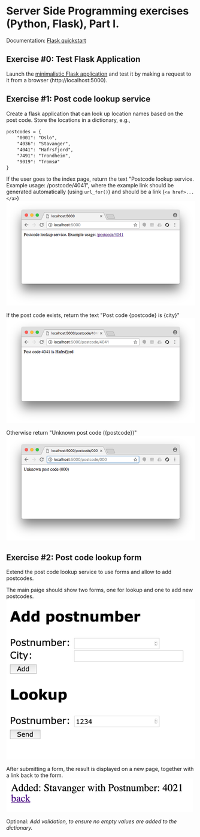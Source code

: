 # Server Side Programming exercises (Python, Flask), Part I.

Documentation: [Flask quickstart](http://flask.pocoo.org/docs/0.12/quickstart/#quickstart)

## Exercise #0: Test Flask Application

Launch the [minimalistic Flask application](../../../examples/python/flask/0_minimal/app.py) and test it by making a request to it from a browser (http://localhost:5000).


## Exercise #1: Post code lookup service

Create a flask application that can look up location names based on the post code.  Store the locations in a dictionary, e.g.,
```
postcodes = {
    "0001": "Oslo",
    "4036": "Stavanger",
    "4041": "Hafrsfjord",
    "7491": "Trondheim",
    "9019": "Tromsø"
}
```

If the user goes to the index page, return the text "Postcode lookup service. Example usage: /postcode/4041", where the example link should be generated automatically (using `url_for()`) and should be a link (`<a href>...</a>`)
![Exercise1/1](images/exercise1_1.png)

If the post code exists, return the text "Post code {postcode} is {city}"
![Exercise1/2](images/exercise1_2.png)

Otherwise return "Unknown post code ({postcode})"
![Exercise1/3](images/exercise1_3.png)

## Exercise #2: Post code lookup form

Extend the post code lookup service to use forms and allow to add postcodes.

The main paige should show two forms, one for lookup and one to add new postcodes.
![Exercise2/form](images/ex2-form.png)

After submitting a form, the result is displayed on a new page, together with a link back to the form.
![Exercise2/link](images/ex2-link.png)

Optional: *Add validation, to ensure no empty values are added to the dictionary.*